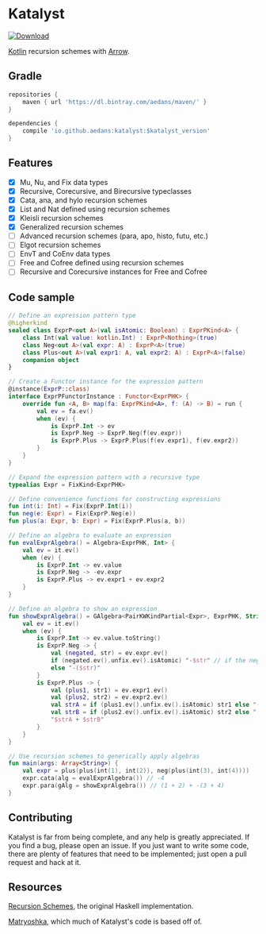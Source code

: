 Katalyst
========

[![Download](https://api.bintray.com/packages/aedans/maven/katalyst/images/download.svg)](https://bintray.com/aedans/maven/katalyst/_latestVersion)

[Kotlin](http://kotlinlang.org) recursion schemes with [Arrow](https://github.com/arrow-kt/arrow).

Gradle
------

```gradle
repositories {
    maven { url 'https://dl.bintray.com/aedans/maven/' }
}

dependencies {
    compile 'io.github.aedans:katalyst:$katalyst_version'
}
```

Features
--------

- [x] Mu, Nu, and Fix data types
- [x] Recursive, Corecursive, and Birecursive typeclasses
- [x] Cata, ana, and hylo recursion schemes
- [x] List and Nat defined using recursion schemes
- [x] Kleisli recursion schemes
- [x] Generalized recursion schemes
- [ ] Advanced recursion schemes (para, apo, histo, futu, etc.)
- [ ] Elgot recursion schemes
- [ ] EnvT and CoEnv data types
- [ ] Free and Cofree defined using recursion schemes
- [ ] Recursive and Corecursive instances for Free and Cofree 

Code sample
-----------

```kotlin
// Define an expression pattern type
@higherkind
sealed class ExprP<out A>(val isAtomic: Boolean) : ExprPKind<A> {
    class Int(val value: kotlin.Int) : ExprP<Nothing>(true)
    class Neg<out A>(val expr: A) : ExprP<A>(true)
    class Plus<out A>(val expr1: A, val expr2: A) : ExprP<A>(false)
    companion object
}

// Create a Functor instance for the expression pattern
@instance(ExprP::class)
interface ExprPFunctorInstance : Functor<ExprPHK> {
    override fun <A, B> map(fa: ExprPKind<A>, f: (A) -> B) = run {
        val ev = fa.ev()
        when (ev) {
            is ExprP.Int -> ev
            is ExprP.Neg -> ExprP.Neg(f(ev.expr))
            is ExprP.Plus -> ExprP.Plus(f(ev.expr1), f(ev.expr2))
        }
    }
}

// Expand the expression pattern with a recursive type
typealias Expr = FixKind<ExprPHK>

// Define convenience functions for constructing expressions
fun int(i: Int) = Fix(ExprP.Int(i))
fun neg(e: Expr) = Fix(ExprP.Neg(e))
fun plus(a: Expr, b: Expr) = Fix(ExprP.Plus(a, b))

// Define an algebra to evaluate an expression
fun evalExprAlgebra() = Algebra<ExprPHK, Int> {
    val ev = it.ev()
    when (ev) {
        is ExprP.Int -> ev.value
        is ExprP.Neg -> -ev.expr
        is ExprP.Plus -> ev.expr1 + ev.expr2
    }
}

// Define an algebra to show an expression
fun showExprAlgebra() = GAlgebra<PairKWKindPartial<Expr>, ExprPHK, String> {
    val ev = it.ev()
    when (ev) {
        is ExprP.Int -> ev.value.toString()
        is ExprP.Neg -> {
            val (negated, str) = ev.expr.ev()
            if (negated.ev().unfix.ev().isAtomic) "-$str" // if the negated expression is atomic, parentheses are redundant
            else "-($str)"
        }
        is ExprP.Plus -> {
            val (plus1, str1) = ev.expr1.ev()
            val (plus2, str2) = ev.expr2.ev()
            val strA = if (plus1.ev().unfix.ev().isAtomic) str1 else "($str1)"
            val strB = if (plus2.ev().unfix.ev().isAtomic) str2 else "($str2)"
            "$strA + $strB"
        }
    }
}

// Use recursion schemes to generically apply algebras
fun main(args: Array<String>) {
    val expr = plus(plus(int(1), int(2)), neg(plus(int(3), int(4))))
    expr.cata(alg = evalExprAlgebra()) // -4
    expr.para(gAlg = showExprAlgebra()) // (1 + 2) + -(3 + 4)
}

```

Contributing
------------

Katalyst is far from being complete, and any help is greatly
appreciated. If you find a bug, please open an issue. If you just want
to write some code, there are plenty of features that need to be implemented;
just open a pull request and hack at it.

Resources
---------

[Recursion Schemes](https://github.com/ekmett/recursion-schemes), the
original Haskell implementation.

[Matryoshka](https://github.com/slamdata/matryoshka), which
much of Katalyst's code is based off of.
